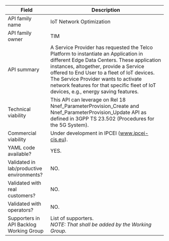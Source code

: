 | **Field** | Description | 
| ---- | ----- |
| API family name | IoT Network Optimization |
| API family owner | TIM |
| API summary | A Service Provider has requested the Telco Platform to instantiate an Application in different Edge Data Centers. These application instances, altogether, provide a Service offered to End User to a fleet of IoT devices. The Service Provider wants to activate network features for that specific fleet of IoT devices, e.g., energy saving features.|
| Technical viability | This API can leverage on Rel 18 Nnef_ParameterProvision_Create and Nnef_ParameterProvision_Update API as defined in 3GPP TS 23.502 (Procedures for the 5G System)</em>. 
| Commercial viability | Under development in IPCEI (www.ipcei-cis.eu). </em>|
| YAML code available? | YES. |
| Validated in lab/productive environments? | NO. |
| Validated with real customers? | NO. |
| Validated with operators? | NO. |
| Supporters in API Backlog Working Group | List of supporters. <br><em> NOTE: That shall be added by the Working Group. </em> |
